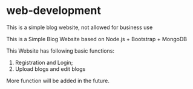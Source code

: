 # web-development
This is a simple blog website, not allowed for business use

This is a Simple Blog Website based on Node.js + Bootstrap + MongoDB

This Website has following basic functions:
1. Registration and Login;
2. Upload blogs and edit blogs

More function will be added in the future.
